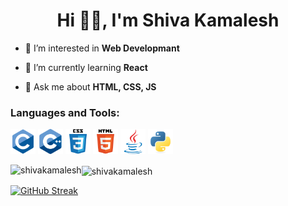 <h1 align="center">Hi 👋🏽, I'm Shiva Kamalesh </h1>








- 👀 I’m interested in **Web Developmant**
  
- 🌱 I’m currently learning **React**

- 💬 Ask me about **HTML, CSS, JS**

<h3 align="left">Languages and Tools:</h3>

<p align="left"> <a href="https://www.cprogramming.com/" target="_blank" rel="noreferrer"> <img src="https://raw.githubusercontent.com/devicons/devicon/master/icons/c/c-original.svg" alt="c" width="40" height="40"/></a> <a href="https://www.w3schools.com/cpp/" target="_blank" rel="noreferrer"> <img src="https://raw.githubusercontent.com/devicons/devicon/master/icons/cplusplus/cplusplus-original.svg" alt="cplusplus" width="40" height="40"/></a> <a href="https://www.w3schools.com/css/" target="_blank" rel="noreferrer"> <img src="https://raw.githubusercontent.com/devicons/devicon/master/icons/css3/css3-original-wordmark.svg" alt="css3" width="40" height="40"/></a>  <a href="https://www.w3.org/html/" target="_blank" rel="noreferrer"> <img src="https://raw.githubusercontent.com/devicons/devicon/master/icons/html5/html5-original-wordmark.svg" alt="html5" width="40" height="40"/></a> <a href="https://www.java.com" target="_blank" rel="noreferrer"> <img src="https://raw.githubusercontent.com/devicons/devicon/master/icons/java/java-original.svg" alt="java" width="40" height="40"/></a> <a href="https://www.python.org" target="_blank" rel="noreferrer"> <img src="https://raw.githubusercontent.com/devicons/devicon/master/icons/python/python-original.svg" alt="python" width="40" height="40"/></a>

<p><img align="left" src="https://github-readme-stats.vercel.app/api/top-langs?username=ShivaaKamalesh&show_icons=true&locale=en&layout=compact&theme=cobalt" alt="shivakamalesh" /></p>

<p> <img align="center" src="https://github-readme-stats.vercel.app/api?username=ShivaaKamalesh&show_icons=true&locale=en&theme=cobalt" alt="shivakamalesh"/></p>

[![GitHub Streak](http://github-readme-streak-stats.herokuapp.com?user=ShivaaKamalesh&theme=cobalt&background=000000)](https://git.io/streak-stats)
